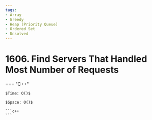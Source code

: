 ```yaml
---
tags:
- Array
- Greedy
- Heap (Priority Queue)
- Ordered Set
- Unsolved
---
```



# 1606. Find Servers That Handled Most Number of Requests

=== "C++"

    $Time: O()$

    $Space: O()$

    ```c++
    ```